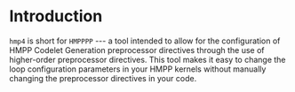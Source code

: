 <!--
  ** File Name:	README.md
  ** Author:	Aditya Ramesh
  ** Date:	07/28/2013
  ** Contact:	_@adityaramesh.com
-->

# Introduction

`hmp4` is short for `HMPPPP` --- a tool intended to allow for the configuration
of HMPP Codelet Generation preprocessor directives through the use of
higher-order preprocessor directives. This tool makes it easy to change the loop
configuration parameters in your HMPP kernels without manually changing the
preprocessor directives in your code.
